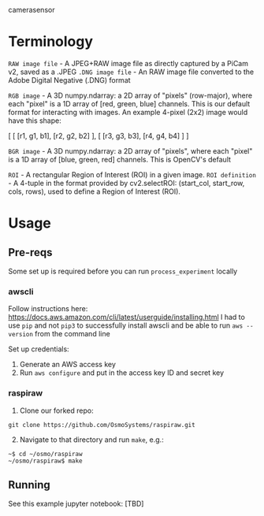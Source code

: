 camerasensor


# Terminology
`RAW image file` - A JPEG+RAW image file as directly captured by a PiCam v2, saved as a .JPEG
`.DNG image file` - An RAW image file converted to the Adobe Digital Negative (.DNG) format

`RGB image` - A 3D numpy.ndarray: a 2D array of "pixels" (row-major), where each "pixel" is a 1D array of [red, green, blue] channels. This is our default format for interacting with images. An example 4-pixel (2x2) image would have this shape:

[
 [ [r1, g1, b1], [r2, g2, b2] ],
 [ [r3, g3, b3], [r4, g4, b4] ]
]

`BGR image` - A 3D numpy.ndarray: a 2D array of "pixels", where each "pixel" is a 1D array of [blue, green, red] channels. This is OpenCV's default

`ROI` - A rectangular Region of Interest (ROI) in a given image.
`ROI definition` - A 4-tuple in the format provided by cv2.selectROI: (start_col, start_row, cols, rows), used to define a Region of Interest (ROI).


# Usage

## Pre-reqs
Some set up is required before you can run `process_experiment` locally

### awscli
Follow instructions here: https://docs.aws.amazon.com/cli/latest/userguide/installing.html
I had to use `pip` and not `pip3` to successfully install awscli and be able to run `aws --version` from the command line

Set up credentials:
1. Generate an AWS access key
2. Run `aws configure` and put in the access key ID and secret key

### raspiraw
1. Clone our forked repo:
```
git clone https://github.com/OsmoSystems/raspiraw.git
```

2. Navigate to that directory and run `make`, e.g.:
```
~$ cd ~/osmo/raspiraw
~/osmo/raspiraw$ make
```

## Running
See this example jupyter notebook: [TBD]
